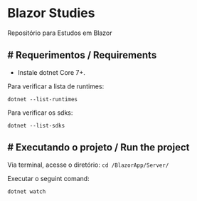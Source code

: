 # Blazor Studies
Repositório para Estudos em Blazor

## # Requerimentos / Requirements

* Instale dotnet Core 7+.

Para verificar a lista de runtimes:

  ``` dotnet --list-runtimes ```

  Para verificar os sdks:

  ``` dotnet --list-sdks ```
  
## # Executando o projeto / Run the project
Via terminal, acesse o diretório: ``` cd /BlazorApp/Server/ ```

Executar o seguint comand:

``` dotnet watch ```
